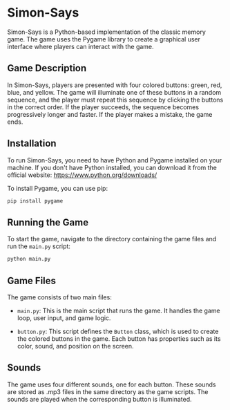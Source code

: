 # Simon-Says

Simon-Says is a Python-based implementation of the classic memory game. The game uses the Pygame library to create a graphical user interface where players can interact with the game.

## Game Description

In Simon-Says, players are presented with four colored buttons: green, red, blue, and yellow. The game will illuminate one of these buttons in a random sequence, and the player must repeat this sequence by clicking the buttons in the correct order. If the player succeeds, the sequence becomes progressively longer and faster. If the player makes a mistake, the game ends.

## Installation

To run Simon-Says, you need to have Python and Pygame installed on your machine. If you don't have Python installed, you can download it from the official website: https://www.python.org/downloads/

To install Pygame, you can use pip:

```bash
pip install pygame
```

## Running the Game

To start the game, navigate to the directory containing the game files and run the `main.py` script:

```bash
python main.py
```

## Game Files

The game consists of two main files:

- `main.py`: This is the main script that runs the game. It handles the game loop, user input, and game logic.

- `button.py`: This script defines the `Button` class, which is used to create the colored buttons in the game. Each button has properties such as its color, sound, and position on the screen.

## Sounds

The game uses four different sounds, one for each button. These sounds are stored as .mp3 files in the same directory as the game scripts. The sounds are played when the corresponding button is illuminated.

